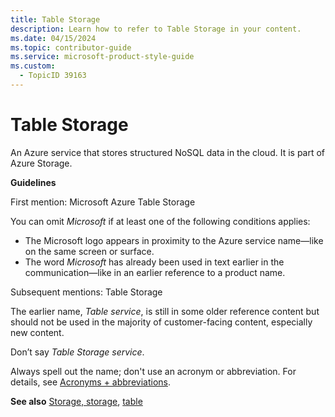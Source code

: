 ```yaml
---
title: Table Storage
description: Learn how to refer to Table Storage in your content.
ms.date: 04/15/2024
ms.topic: contributor-guide
ms.service: microsoft-product-style-guide
ms.custom:
  - TopicID 39163
---
```



# Table Storage

An Azure service that stores structured NoSQL data in the cloud. It is part of Azure Storage.  

**Guidelines**

First mention: Microsoft Azure Table Storage

You can omit *Microsoft* if at least one of the following conditions applies:

- The Microsoft logo appears in proximity to the Azure service name—like on the same screen or surface.
- The word *Microsoft* has already been used in text earlier in the communication—like in an earlier reference to a product name.

Subsequent mentions: Table Storage

The earlier name, *Table service*, is still in some older reference content but should not be used in the majority of customer-facing content, especially new content.

Don’t say *Table Storage service*.

Always spell out the name; don't use an acronym or abbreviation. For details, see [Acronyms + abbreviations](~\acronyms-and-abbreviations.md).

**See also** [Storage, storage](~\a_z_names_terms\s\storage-storage.md), [table](~\a_z_names_terms\t\table.md)  

